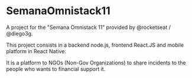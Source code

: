 # SemanaOmnistack11
A project for the "Semana Omnistack 11" provided by @rocketseat / @diego3g.

This project consists in a backend node.js, frontend React.JS and mobile platform in React Native.

It is a platform to NGOs (Non-Gov Organizations) to share incidents to the people who wants to financial support it.
